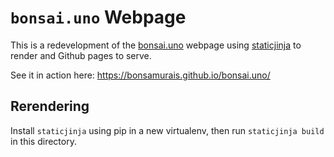 # `bonsai.uno` Webpage

This is a redevelopment of the [bonsai.uno](https://bonsai.uno/) webpage using [staticjinja](https://github.com/Ceasar/staticjinja) to render and Github pages to serve.

See it in action here: https://bonsamurais.github.io/bonsai.uno/

## Rerendering

Install `staticjinja` using pip in a new virtualenv, then run `staticjinja build` in this directory.

